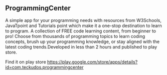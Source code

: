 ## ProgrammingCenter
A simple app for your programming needs with resources from W3Schools, JavaTpoint and Tutorials point which make it a one-stop destination to learn to program.
A collection of FREE code learning content, from beginner to pro! Choose from thousands of programming topics to learn coding concepts, brush up your programming knowledge, or stay aligned with the latest coding trends.Developed in less than 2 hours and published to play store.

Find it on play store 
https://play.google.com/store/apps/details?id=com.teckudos.programmingcenter
